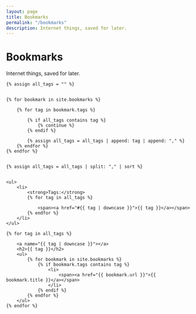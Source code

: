 ```yaml
---
layout: page
title: Bookmarks
permalink: "/bookmarks"
description: Internet things, saved for later.
---
```


<h1>Bookmarks</h1>

<p>Internet things, saved for later.</p>

<div>

    {% assign all_tags = "" %}


    {% for bookmark in site.bookmarks %}

        {% for tag in bookmark.tags %}

            {% if all_tags contains tag %}
                {% continue %}
            {% endif %}

            {% assign all_tags = all_tags | append: tag | append: "," %}
        {% endfor %}
    {% endfor %}


    {% assign all_tags = all_tags | split: "," | sort %}


    <ul>
        <li>
            <strong>Tags:</strong>
            {% for tag in all_tags %}

                <span><a href="#{{ tag | downcase }}">{{ tag }}</a></span>
            {% endfor %}
        </li>
    </ul>

    {% for tag in all_tags %}

        <a name="{{ tag | downcase }}"></a>
        <h2>{{ tag }}</h2>
        <ul>
            {% for bookmark in site.bookmarks %}
                {% if bookmark.tags contains tag %}
                    <li>
                        <span><a href="{{ bookmark.url }}">{{ bookmark.title }}</a></span>
                    </li>
                {% endif %}
            {% endfor %}
        </ul>
    {% endfor %}
</div>
